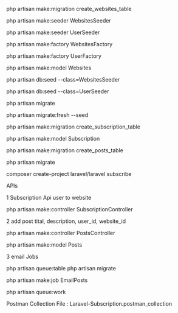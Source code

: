 php artisan make:migration create_websites_table

php artisan make:seeder WebsitesSeeder

php artisan make:seeder UserSeeder

php artisan make:factory WebsitesFactory

php artisan make:factory UserFactory

php artisan make:model Websites

php artisan db:seed --class=WebsitesSeeder

php artisan db:seed --class=UserSeeder

php artisan migrate

php artisan migrate:fresh --seed


php artisan make:migration create_subscription_table


php artisan make:model Subscription


php artisan make:migration create_posts_table

php artisan migrate

composer create-project laravel/laravel subscribe

APIs

1 Subscription Api user to website

php artisan make:controller SubscriptionController

2 add post tital, description, user_id, website_id

php artisan make:controller PostsController

php artisan make:model Posts

3 email Jobs

php artisan queue:table
php artisan migrate

php artisan make:job EmailPosts

php artisan queue:work


Postman Collection File : Laravel-Subscription.postman_collection